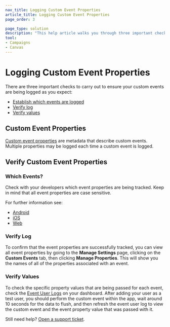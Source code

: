 ```yaml
---
nav_title: Logging Custom Event Properties
article_title: Logging Custom Event Properties
page_order: 3

page_type: solution
description: "This help article walks you through three important checks to ensure your custom events are being logged as you expect."
tool: 
- Campaigns
- Canvas
---
```


# Logging Custom Event Properties

There are three important checks to carry out to ensure your custom events are being logged as you expect:

* [Establish which events are logged](#which-events)
* [Verify log](#verify-log)
* [Verify values](#verify-values)

## Custom Event Properties

[Custom event properties][22] are metadata that describe custom events. Multiple properties may be logged each time a custom event is logged.

## Verify Custom Event Properties

### Which Events?

Check with your developers which event properties are being tracked. Keep in mind that all event properties are case sensitive.

For further information see:

* [Android][51]
* [iOS][23]
* [Web][52]


### Verify Log

To confirm that the event properties are successfully tracked, you can view all event properties by going to the **Manage Settings** page, clicking on the **Custom Events** tab, then clicking **Manage Properties**. This will show you the names of all of the properties associated with an event.

### Verify Values

To check the specific property values that are being passed for each event, check the [Event User Logs][24] on your dashboard. After adding your user as a test user, you should perform the custom event within the app, wait around 10 seconds for the data to flush, and then refresh the event user log to view the custom event and the event property value that was passed with it.

Still need help? [Open a support ticket]({{site.baseurl}}/support_contact/).

[22]: {{site.baseurl}}/user_guide/data_and_analytics/custom_data/custom_events/#custom-event-properties
[23]: {{site.baseurl}}/developer_guide/platform_integration_guides/ios/analytics/tracking_custom_events/
[24]: {{site.baseurl}}/user_guide/administrative/app_settings/developer_console/event_user_log_tab/#event-user-log-tab
[51]: {{site.baseurl}}/developer_guide/platform_integration_guides/android/analytics/tracking_custom_events/ 
[52]: {{site.baseurl}}/developer_guide/platform_integration_guides/web/analytics/tracking_custom_events/
